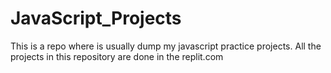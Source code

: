 # JavaScript_Projects

This is a repo where is usually dump my javascript practice projects. All the projects in this repository are done in the replit.com
